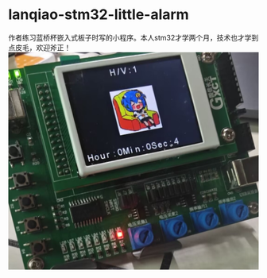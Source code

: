 # lanqiao-stm32-little-alarm
作者练习蓝桥杯嵌入式板子时写的小程序。本人stm32才学两个月，技术也才学到点皮毛，欢迎斧正！  
  ![preview](https://github.com/dggduu/lanqiao-stm32-little-alarm/blob/main/preview.jpg "NULL") 
